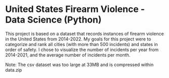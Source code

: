 # United States Firearm Violence - Data Science (Python)
This project is based on a dataset that records instances of firearm violence in the United States from 2014-2022. 
My goals for this project were to categorize and rank all cities (with more than 500 incidents) and states in order of safety. 
I chose to visualize the number of incidents per year from 2014-2021, and the average number of incidents per month. 

Note: The csv dataset was too large at 33MB and is compressed within data.zip
